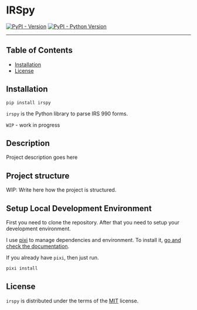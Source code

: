 # IRSpy

[![PyPI - Version](https://img.shields.io/pypi/v/hatch-demo.svg)](https://pypi.org/project/hatch-demo)
[![PyPI - Python Version](https://img.shields.io/pypi/pyversions/hatch-demo.svg)](https://pypi.org/project/hatch-demo)

-----

## Table of Contents

- [Installation](#installation)
- [License](#license)

## Installation

```console
pip install irspy
```


`irspy` is the Python library to parse IRS 990 forms.

`WIP` - work in progress

## Description

Project description goes here

## Project structure

WIP: Write here how the project is structured.

## Setup Local Development Environment

First you need to clone the repository. After that you need to setup your development environment.

I use [pixi](https://prefix.dev/) to manage dependencies and environment. To install it, [go and check the documentation](https://pixi.sh/latest/#installation).

If you already have `pixi`, then just run.

```bash
pixi install
```

## License

`irspy` is distributed under the terms of the [MIT](https://spdx.org/licenses/MIT.html) license.
